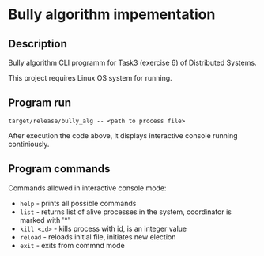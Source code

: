 # Bully algorithm impementation

## Description
Bully algorithm CLI programm for Task3 (exercise 6) of Distributed Systems. 

This project requires Linux OS system for running.

## Program run
`
target/release/bully_alg -- <path to process file> 
`

After execution the code above, it displays interactive console running continiously. 

## Program commands
Commands allowed in interactive console mode:

* `help` - prints all possible commands
* `list` - returns list of alive processes in the system, coordinator is marked with '*'
* `kill <id>` - kills process with <id> id, <id> is an integer value
* `reload` - reloads initial file, initiates new election 
* `exit` - exits from commnd mode
